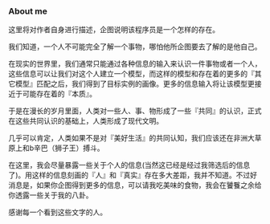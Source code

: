 ### About me

这里将对作者自身进行描述，企图说明该程序员是一个怎样的存在。

我们知道，一个人不可能完全了解一个事物，哪怕他所企图要去了解的是他自己。

在现实的世界里，我们通常只能通过各种信息的输入来认识一件事物或者一个人，这些信息可以让我们对这个人建立一个模型，而这样的模型和存在着的更多的『其它模型』匹配之后，我们得到了目标实例的画像。更多的信息输入将让该模型更接近于可能存在着的『本质』。

于是在漫长的岁月里面，人类对一些人、事、物形成了一些『共同』的认识，正式在这些共同认识的基础上，人类形成了现代文明。

几乎可以肯定，人类如果不是对『美好生活』的共同认知，我们应该还在非洲大草原上和b辛巴（狮子王）搏斗。

在这里，我会尽量暴露一些关于个人的信息(当然这已经是经过我筛选后的信息了)。用这样的信息刻画的『人』和『真实』存在多大差距，我并不知道。不过好消息是，如果你企图得到更多的信息，可以请我吃美味的食物，我会在饕餮之余给你透露一些关于我的八卦。

感谢每一个看到这些文字的人。
